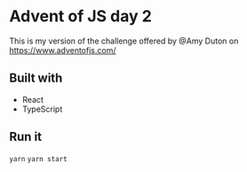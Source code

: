 # Advent of JS day 2

This is my version of the challenge offered by @Amy Duton on <https://www.adventofjs.com/>

## Built with

- React
- TypeScript

## Run it

`yarn`
`yarn start`
